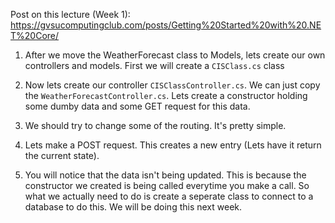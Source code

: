 Post on this lecture (Week 1): https://gvsucomputingclub.com/posts/Getting%20Started%20with%20.NET%20Core/


1. After we move the WeatherForecast class to Models, lets create our own controllers and models. First we will create a `CISClass.cs` class

2. Now lets create our controller `CISClassController.cs`. We can just copy the `WeatherForecastController.cs`. Lets create a constructor holding some dumby data and some GET request for this data. 

3. We should try to change some of the routing. It's pretty simple.

4. Lets make a POST request. This creates a new entry (Lets have it return the current state).

5. You will notice that the data isn't being updated. This is because the constructor we created is being called everytime you make a call. So what we actually need to do is create a seperate class to connect to a database to do this. We will be doing this next week.

